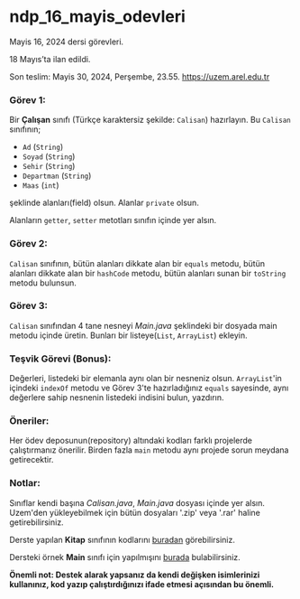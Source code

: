 # ndp_16_mayis_odevleri

Mayis 16, 2024 dersi görevleri.

18 Mayıs’ta ilan edildi.

Son teslim: Mayis 30, 2024, Perşembe, 23.55. 
https://uzem.arel.edu.tr

### Görev 1:
Bir **Çalışan** sınıfı (Türkçe karaktersiz şekilde: `Calisan`) hazırlayın. Bu `Calisan` sınıfının;
+ `Ad` (`String`)
+ `Soyad` (`String`)
+ `Sehir` (`String`)
+ `Departman` (`String`)
+ `Maas` (`int`)

şeklinde alanları(field) olsun. Alanlar `private` olsun. 

Alanların `getter`, `setter` metotları sınıfın içinde yer alsın. 

### Görev 2:

`Calisan` sınıfının, bütün alanları dikkate alan bir `equals` metodu, bütün alanları dikkate alan bir `hashCode` metodu, bütün alanları sunan bir `toString` metodu bulunsun.

### Görev 3:

`Calisan` sınıfından 4 tane nesneyi *Main.java* şeklindeki bir dosyada main metodu içinde üretin. Bunları bir listeye(`List`, `ArrayList`) ekleyin.

### Teşvik Görevi (Bonus):

Değerleri, listedeki bir elemanla aynı olan bir nesneniz olsun. `ArrayList`'in içindeki `indexOf` metodu ve Görev 3'te hazırladığınız `equals` sayesinde, aynı değerlere sahip nesnenin listedeki indisini bulun, yazdırın.

### Öneriler:

Her ödev deposunun(repository) altındaki kodları farklı projelerde çalıştırmanız önerilir. Birden fazla `main` metodu aynı projede sorun meydana getirecektir.


### Notlar:

Sınıflar kendi başına *Calisan.java*, *Main.java* dosyası içinde yer alsın. Uzem'den yükleyebilmek için bütün dosyaları '.zip' veya '.rar' haline getirebilirsiniz.  

Derste yapılan **Kitap** sınıfının kodlarını [buradan](https://github.com/mervetemizer41/ndp_16_mayis_odevleri/blob/main/Kitap.java) görebilirsiniz.

Dersteki örnek **Main** sınıfı için yapılmışını [burada](https://github.com/mervetemizer41/ndp_16_mayis_odevleri/blob/main/Main.java) bulabilirsiniz.

**Önemli not: Destek alarak yapsanız da kendi değişken isimlerinizi kullanınız, kod yazıp çalıştırdığınızı ifade etmesi açısından bu önemli.**
